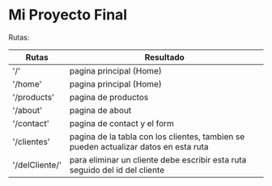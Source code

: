 # Mi Proyecto Final

Rutas:

| Rutas            | Resultado    |
|-------------------|-------------|
| '/' | pagina principal (Home) |
| '/home' | pagina principal (Home) |
| '/products' | pagina de productos |
| '/about' | pagina de about |
| '/contact' | pagina de contact y el form |
| '/clientes' | pagina de la tabla con los clientes, tambien se pueden actualizar datos en esta ruta |
| '/delCliente/' | para eliminar un cliente debe escribir esta ruta seguido del id del cliente  |


